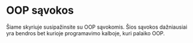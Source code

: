 # OOP sąvokos

Šiame skyriuje susipažinsite su OOP sąvokomis. Šios sąvokos dažniausiai yra bendros bet kurioje programavimo kalboje, kuri palaiko OOP.
